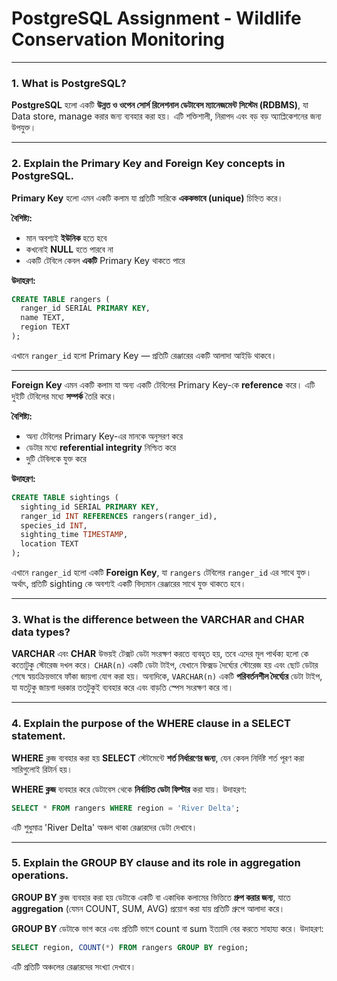 # PostgreSQL Assignment - Wildlife Conservation Monitoring

---

### 1. What is PostgreSQL?  
**PostgreSQL** হলো একটি **উন্নত ও ওপেন সোর্স রিলেশনাল ডেটাবেস ম্যানেজমেন্ট সিস্টেম (RDBMS)**, যা Data store, manage করার জন্য ব্যবহার করা হয়। এটি শক্তিশালী, নিরাপদ এবং বড় বড় অ্যাপ্লিকেশনের জন্য উপযুক্ত।

---

### 2. Explain the Primary Key and Foreign Key concepts in PostgreSQL.  
**Primary Key** হলো এমন একটি কলাম যা প্রতিটি সারিকে **এককভাবে (unique)** চিহ্নিত করে।

**বৈশিষ্ট্য:**  
- মান অবশ্যই **ইউনিক** হতে হবে  
- কখনোই **NULL** হতে পারবে না  
- একটি টেবিলে কেবল **একটি** Primary Key থাকতে পারে

**উদাহরণ:**  
```sql
CREATE TABLE rangers (
  ranger_id SERIAL PRIMARY KEY,
  name TEXT,
  region TEXT
);
````

এখানে `ranger_id` হলো Primary Key — প্রতিটি রেঞ্জারের একটি আলাদা আইডি থাকবে।

---

**Foreign Key** এমন একটি কলাম যা অন্য একটি টেবিলের Primary Key-কে **reference** করে। এটি দুইটি টেবিলের মধ্যে **সম্পর্ক** তৈরি করে।

**বৈশিষ্ট্য:**

* অন্য টেবিলের Primary Key-এর মানকে অনুসরণ করে
* ডেটার মধ্যে **referential integrity** নিশ্চিত করে
* দুটি টেবিলকে যুক্ত করে

**উদাহরণ:**

```sql
CREATE TABLE sightings (
  sighting_id SERIAL PRIMARY KEY,
  ranger_id INT REFERENCES rangers(ranger_id),
  species_id INT,
  sighting_time TIMESTAMP,
  location TEXT
);
```

এখানে `ranger_id` হলো একটি **Foreign Key**, যা `rangers` টেবিলের `ranger_id` এর সাথে যুক্ত। অর্থাৎ, প্রতিটি sighting কে অবশ্যই একটি বিদ্যমান রেঞ্জারের সাথে যুক্ত থাকতে হবে।

---

### 3. What is the difference between the VARCHAR and CHAR data types?

**VARCHAR** এবং **CHAR** উভয়ই টেক্সট ডেটা সংরক্ষণ করতে ব্যবহৃত হয়, তবে এদের মূল পার্থক্য হলো কে কতোটুকু স্টোরেজ দখল করে। `CHAR(n)` একটি ডেটা টাইপ, যেখানে ফিক্সড দৈর্ঘ্যের স্টোরেজ হয় এবং ছোট ডেটার শেষে স্বয়ংক্রিয়ভাবে ফাঁকা জায়গা যোগ করা হয়। অন্যদিকে, `VARCHAR(n)` একটি **পরিবর্তনশীল দৈর্ঘ্যের** ডেটা টাইপ, যা যতটুকু জায়গা দরকার ততটুকুই ব্যবহার করে এবং বাড়তি স্পেস সংরক্ষণ করে না।

---

### 4. Explain the purpose of the WHERE clause in a SELECT statement.

**WHERE** ক্লজ ব্যবহার করা হয় **SELECT** স্টেটমেন্টে **শর্ত নির্ধারণের জন্য**, যেন কেবল নির্দিষ্ট শর্ত পূরণ করা সারিগুলোই রিটার্ন হয়।

**WHERE ক্লজ** ব্যবহার করে ডেটাবেস থেকে **নির্বাচিত ডেটা ফিল্টার** করা যায়।
উদাহরণ:

```sql
SELECT * FROM rangers WHERE region = 'River Delta';
```

এটি শুধুমাত্র 'River Delta' অঞ্চল থাকা রেঞ্জারদের ডেটা দেখাবে।

---

### 5. Explain the GROUP BY clause and its role in aggregation operations.

**GROUP BY** ক্লজ ব্যবহার করা হয় ডেটাকে একটি বা একাধিক কলামের ভিত্তিতে **গ্রুপ করার জন্য**, যাতে **aggregation** (যেমন COUNT, SUM, AVG) প্রয়োগ করা যায় প্রতিটি গ্রুপে আলাদা করে।

**GROUP BY** ডেটাকে ভাগ করে এবং প্রতিটি ভাগে count বা sum ইত্যাদি বের করতে সাহায্য করে।
উদাহরণ:

```sql
SELECT region, COUNT(*) FROM rangers GROUP BY region;
```

এটি প্রতিটি অঞ্চলের রেঞ্জারদের সংখ্যা দেখাবে।
